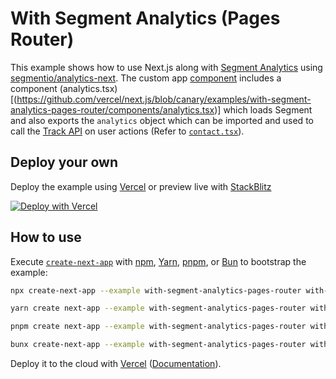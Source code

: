 # With Segment Analytics (Pages Router)

This example shows how to use Next.js along with [Segment Analytics](https://segment.com) using [segmentio/analytics-next](https://github.com/segmentio/analytics-next). The custom app [component](https://github.com/vercel/next.js/blob/canary/examples/with-segment-analytics-pages-router/pages/_app.tsx) includes a component (analytics.tsx)[(https://github.com/vercel/next.js/blob/canary/examples/with-segment-analytics-pages-router/components/analytics.tsx)] which loads Segment and also exports the `analytics` object which can be imported and used to call the [Track API](https://segment.com/docs/connections/spec/track/) on user actions (Refer to [`contact.tsx`](https://github.com/vercel/next.js/blob/canary/examples/with-segment-analytics-pages-router/pages/contact.tsx)).

## Deploy your own

Deploy the example using [Vercel](https://vercel.com?utm_source=github&utm_medium=readme&utm_campaign=next-example) or preview live with [StackBlitz](https://stackblitz.com/github/vercel/next.js/tree/canary/examples/with-segment-analytics-pages-router)

[![Deploy with Vercel](https://vercel.com/button)](https://vercel.com/new/clone?repository-url=https://github.com/vercel/next.js/tree/canary/examples/with-segment-analytics-pages-router&project-name=with-segment-analytics-pages-router&repository-name=with-segment-analytics-pages-router)

## How to use

Execute [`create-next-app`](https://github.com/vercel/next.js/tree/canary/packages/create-next-app) with [npm](https://docs.npmjs.com/cli/init), [Yarn](https://yarnpkg.com/lang/en/docs/cli/create/), [pnpm](https://pnpm.io), or [Bun](https://bun.sh/docs/cli/bunx) to bootstrap the example:

```bash
npx create-next-app --example with-segment-analytics-pages-router with-segment-analytics-app
```

```bash
yarn create next-app --example with-segment-analytics-pages-router with-segment-analytics-app
```

```bash
pnpm create next-app --example with-segment-analytics-pages-router with-segment-analytics-app
```

```bash
bunx create-next-app --example with-segment-analytics-pages-router with-segment-analytics-app
```

Deploy it to the cloud with [Vercel](https://vercel.com/new?utm_source=github&utm_medium=readme&utm_campaign=next-example) ([Documentation](https://nextjs.org/docs/deployment)).
